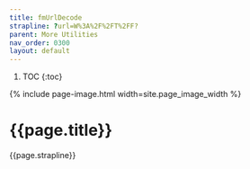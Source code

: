 ```yaml
---
title: fmUrlDecode
strapline: ?url=W%3A%2F%2FT%2FF?
parent: More Utilities
nav_order: 0300
layout: default
---
```

1. TOC
{:toc}

{% include page-image.html width=site.page_image_width %}

# {{page.title}}

{{page.strapline}}
